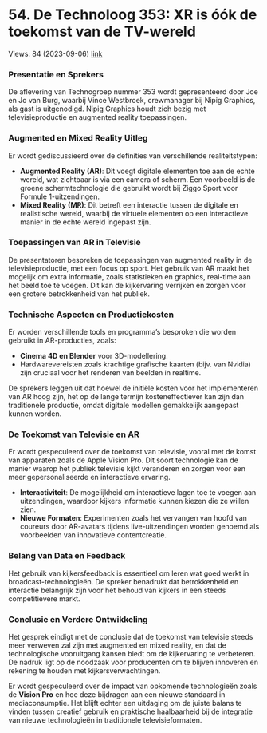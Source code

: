 # 54. De Technoloog 353: XR is óók de toekomst van de TV-wereld
Views: 84 (2023-09-06) [link](https://www.youtube.com/watch?v=18vIAm4JyiY)


 ### Presentatie en Sprekers
De aflevering van Technogroep nummer 353 wordt gepresenteerd door Joe en Jo van Burg, waarbij Vince Westbroek, crewmanager bij Nipig Graphics, als gast is uitgenodigd. Nipig Graphics houdt zich bezig met televisieproductie en augmented reality toepassingen.

### Augmented en Mixed Reality Uitleg 
Er wordt gediscussieerd over de definities van verschillende realiteitstypen: 
- **Augmented Reality (AR)**: Dit voegt digitale elementen toe aan de echte wereld, wat zichtbaar is via een camera of scherm. Een voorbeeld is de groene schermtechnologie die gebruikt wordt bij Ziggo Sport voor Formule 1-uitzendingen.
- **Mixed Reality (MR)**: Dit betreft een interactie tussen de digitale en realistische wereld, waarbij de virtuele elementen op een interactieve manier in de echte wereld ingepast zijn.

### Toepassingen van AR in Televisie
De presentatoren bespreken de toepassingen van augmented reality in de televisieproductie, met een focus op sport. Het gebruik van AR maakt het mogelijk om extra informatie, zoals statistieken en graphics, real-time aan het beeld toe te voegen. Dit kan de kijkervaring verrijken en zorgen voor een grotere betrokkenheid van het publiek.

### Technische Aspecten en Productiekosten
Er worden verschillende tools en programma’s besproken die worden gebruikt in AR-producties, zoals:
- **Cinema 4D en Blender** voor 3D-modellering.
- Hardwarevereisten zoals krachtige grafische kaarten (bijv. van Nvidia) zijn cruciaal voor het renderen van beelden in realtime.

De sprekers leggen uit dat hoewel de initiële kosten voor het implementeren van AR hoog zijn, het op de lange termijn kosteneffectiever kan zijn dan traditionele productie, omdat digitale modellen gemakkelijk aangepast kunnen worden.

### De Toekomst van Televisie en AR
Er wordt gespeculeerd over de toekomst van televisie, vooral met de komst van apparaten zoals de Apple Vision Pro. Dit soort technologie kan de manier waarop het publiek televisie kijkt veranderen en zorgen voor een meer gepersonaliseerde en interactieve ervaring. 
- **Interactiviteit**: De mogelijkheid om interactieve lagen toe te voegen aan uitzendingen, waardoor kijkers informatie kunnen kiezen die ze willen zien.
- **Nieuwe Formaten**: Experimenten zoals het vervangen van hoofd van coureurs door AR-avatars tijdens live-uitzendingen worden genoemd als voorbeelden van innovatieve contentcreatie.

### Belang van Data en Feedback
Het gebruik van kijkersfeedback is essentieel om leren wat goed werkt in broadcast-technologieën. De spreker benadrukt dat betrokkenheid en interactie belangrijk zijn voor het behoud van kijkers in een steeds competitievere markt.

### Conclusie en Verdere Ontwikkeling
Het gesprek eindigt met de conclusie dat de toekomst van televisie steeds meer verweven zal zijn met augmented en mixed reality, en dat de technologische vooruitgang kansen biedt om de kijkervaring te verbeteren. De nadruk ligt op de noodzaak voor producenten om te blijven innoveren en rekening te houden met kijkersverwachtingen.

Er wordt gespeculeerd over de impact van opkomende technologieën zoals de **Vision Pro** en hoe deze bijdragen aan een nieuwe standaard in mediaconsumptie. Het blijft echter een uitdaging om de juiste balans te vinden tussen creatief gebruik en praktische haalbaarheid bij de integratie van nieuwe technologieën in traditionele televisieformaten.